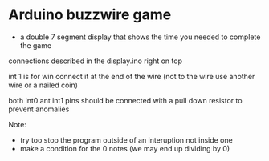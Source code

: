 # Arduino buzzwire game 


- a double 7 segment display that shows the time you needed to complete the game

connections described in the display.ino right on top

int 1 is for win connect it at the end of the wire (not to the wire use another wire or a nailed coin)

both int0 ant int1 pins should be connected with a pull down resistor to prevent anomalies


Note:

+ try too stop the program outside of an interuption not inside one
+ make a condition for the 0 notes (we may end up dividing by 0)
